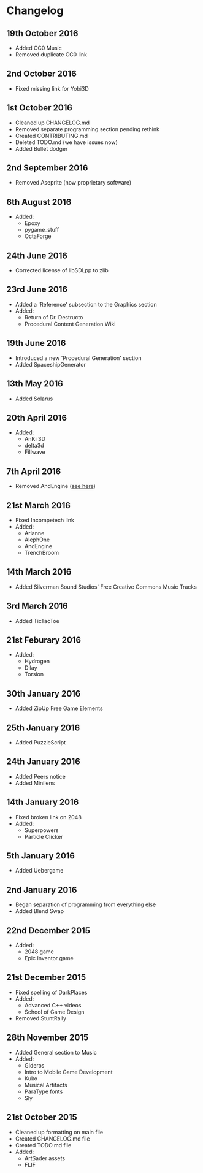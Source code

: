 # Changelog #

## 19th October 2016 ##

* Added CC0 Music
* Removed duplicate CC0 link

## 2nd October 2016 ##

* Fixed missing link for Yobi3D

## 1st October 2016 ##

* Cleaned up CHANGELOG.md
* Removed separate programming section pending rethink
* Created CONTRIBUTING.md
* Deleted TODO.md (we have issues now)
* Added Bullet dodger

## 2nd September 2016 ##

* Removed Aseprite (now proprietary software)

## 6th August 2016 ##

* Added:
  * Epoxy
  * pygame_stuff
  * OctaForge

## 24th June 2016 ##

* Corrected license of libSDLpp to zlib

## 23rd June 2016 ##

* Added a 'Reference' subsection to the Graphics section
* Added:
  * Return of Dr. Destructo
  * Procedural Content Generation Wiki

## 19th June 2016 ##

* Introduced a new 'Procedural Generation' section
* Added SpaceshipGenerator

## 13th May 2016 ##

* Added Solarus

## 20th April 2016 ##

* Added:
  * AnKi 3D
  * delta3d
  * Fillwave

## 7th April 2016 ##

* Removed AndEngine ([see here][1])

## 21st March 2016 ##

* Fixed Incompetech link
* Added:
  * Arianne
  * AlephOne
  * AndEngine
  * TrenchBroom

## 14th March 2016 ##

* Added Silverman Sound Studios' Free Creative Commons Music Tracks

## 3rd March 2016 ##

* Added TicTacToe

## 21st Feburary 2016 ##

* Added:
  * Hydrogen
  * Dilay
  * Torsion

## 30th January 2016 ##

* Added ZipUp Free Game Elements

## 25th January 2016 ##

* Added PuzzleScript

## 24th January 2016 ##

* Added Peers notice
* Added Minilens

## 14th January 2016 ##

* Fixed broken link on 2048
* Added:
  * Superpowers
  * Particle Clicker

## 5th January 2016 ##

* Added Uebergame

## 2nd January 2016 ##

* Began separation of programming from everything else
* Added Blend Swap

## 22nd December 2015 ##

* Added:
  * 2048 game
  * Epic Inventor game

## 21st December 2015 ##

* Fixed spelling of DarkPlaces
* Added:
  * Advanced C++ videos
  * School of Game Design
* Removed StuntRally

## 28th November 2015 ##

* Added General section to Music
* Added:
  * Gideros
  * Intro to Mobile Game Development
  * Kuko
  * Musical Artifacts
  * ParaType fonts
  * Sly

## 21st October 2015 ##

* Cleaned up formatting on main file
* Created CHANGELOG.md file
* Created TODO.md file
* Added:
  * ArtSader assets
  * FLIF

[1]: https://github.com/nicolasgramlich/AndEngine/issues/279#issuecomment-205847940

